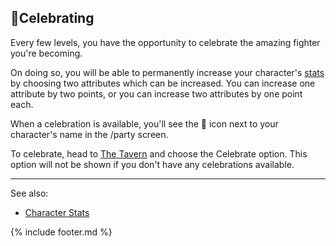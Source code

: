 ## 🎉Celebrating

Every few levels, you have the opportunity to celebrate the amazing fighter you're becoming.

On doing so, you will be able to permanently increase your character's [stats](stats.md) by choosing two attributes which can be increased. You can increase one attribute by two points, or you can increase two attributes by one point each. 

When a celebration is available, you'll see the 🎉 icon next to your character's name in the /party screen.

To celebrate, head to [The Tavern](../locations/tavern/index.md) and choose the Celebrate option. This option will not be shown if you don't have any celebrations available.

---

See also:
 - [Character Stats](stats.md)

{% include footer.md %}
